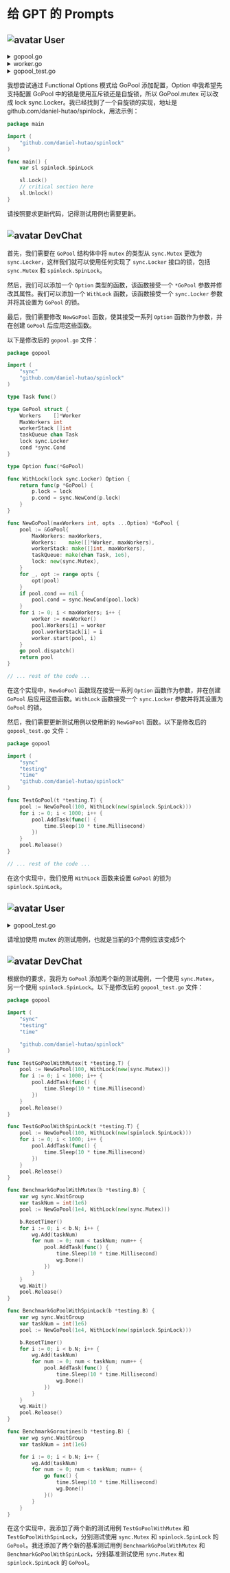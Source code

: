 # 给 GPT 的 Prompts

## ![avatar](../../assets/icons/avatar_user.svg) **User**

<details>
<summary>gopool.go</summary>
package gopool

import (
    "sync"
)

type Task func()

type GoPool struct {
    Workers    []*Worker
    MaxWorkers int
    workerStack []int
    taskQueue chan Task
    mutex sync.Mutex
    cond *sync.Cond
}

func NewGoPool(maxWorkers int) *GoPool {
    pool := &GoPool{
        MaxWorkers: maxWorkers,
        Workers:    make([]*Worker, maxWorkers),
        workerStack: make([]int, maxWorkers),
        taskQueue: make(chan Task, 1e6),
    }
    pool.cond = sync.NewCond(&pool.mutex)
    for i := 0; i < maxWorkers; i++ {
        worker := newWorker()
        pool.Workers[i] = worker
        pool.workerStack[i] = i
        worker.start(pool, i)
    }
    go pool.dispatch()
    return pool
}

func (p *GoPool) AddTask(task Task) {
    p.taskQueue <- task
}

func (p *GoPool) Release() {
    close(p.taskQueue)
    p.cond.L.Lock()
    for len(p.workerStack) != p.MaxWorkers {
        p.cond.Wait()
    }
    p.cond.L.Unlock()
    for _, worker := range p.Workers {
        close(worker.TaskQueue)
    }
    p.Workers = nil
    p.workerStack = nil
}

func (p *GoPool) popWorker() int {
    p.mutex.Lock()
    workerIndex := p.workerStack[len(p.workerStack)-1]
    p.workerStack = p.workerStack[:len(p.workerStack)-1]
    p.mutex.Unlock()
    return workerIndex
}

func (p *GoPool) pushWorker(workerIndex int) {
    p.mutex.Lock()
    p.workerStack = append(p.workerStack, workerIndex)
    p.mutex.Unlock()
    p.cond.Signal()
}

func (p *GoPool) dispatch() {
    for task := range p.taskQueue {
        p.cond.L.Lock()
        for len(p.workerStack) == 0 {
            p.cond.Wait()
        }
        p.cond.L.Unlock()
        workerIndex := p.popWorker()
        p.Workers[workerIndex].TaskQueue <- task
    }
}
</details>

<details>
<summary>worker.go</summary>
package gopool

type Worker struct {
    TaskQueue chan Task
}

func newWorker() *Worker {
    return &Worker{
        TaskQueue: make(chan Task, 1),
    }
}

func (w *Worker) start(pool *GoPool, workerIndex int) {
    go func() {
        for task := range w.TaskQueue {
            if task != nil {
                task()
            }
            pool.pushWorker(workerIndex)
        }
    }()
}
</details>

<details>
<summary>gopool_test.go</summary>
package gopool

import (
	"sync"
	"testing"
	"time"
)

func TestGoPool(t *testing.T) {
	pool := NewGoPool(100)
	for i := 0; i < 1000; i++ {
		pool.AddTask(func() {
			time.Sleep(10 * time.Millisecond)
		})
	}
	pool.Release()
}

func BenchmarkGoPool(b *testing.B) {
	var wg sync.WaitGroup
	var taskNum = int(1e6)
	pool := NewGoPool(1e4)

	b.ResetTimer()
	for i := 0; i < b.N; i++ {
		wg.Add(taskNum)
		for num := 0; num < taskNum; num++ {
			pool.AddTask(func() {
				time.Sleep(10 * time.Millisecond)
				wg.Done()
			})
		}
	}
	wg.Wait()
	// pool.Release()
}

func BenchmarkGoroutines(b *testing.B) {
	var wg sync.WaitGroup
	var taskNum = int(1e6)

	for i := 0; i < b.N; i++ {
		wg.Add(taskNum)
		for num := 0; num < taskNum; num++ {
			go func() {
				time.Sleep(10 * time.Millisecond)
				wg.Done()
			}()
		}
	}
}
</details>

我想尝试通过 Functional Options 模式给 GoPool 添加配置，Option 中我希望先支持配置 GoPool 中的锁是使用互斥锁还是自旋锁，所以 GoPool.mutex 可以改成 lock sync.Locker。我已经找到了一个自旋锁的实现，地址是 github.com/daniel-hutao/spinlock，用法示例：
```go
package main

import (
	"github.com/daniel-hutao/spinlock"
)

func main() {
	var sl spinlock.SpinLock

	sl.Lock()
	// critical section here
	sl.Unlock()
}
```
请按照要求更新代码，记得测试用例也需要更新。

## ![avatar](../../assets/icons/avatar_devchat.svg) **DevChat**

首先，我们需要在 `GoPool` 结构体中将 `mutex` 的类型从 `sync.Mutex` 更改为 `sync.Locker`，这样我们就可以使用任何实现了 `sync.Locker` 接口的锁，包括 `sync.Mutex` 和 `spinlock.SpinLock`。

然后，我们可以添加一个 `Option` 类型的函数，该函数接受一个 `*GoPool` 参数并修改其属性。我们可以添加一个 `WithLock` 函数，该函数接受一个 `sync.Locker` 参数并将其设置为 `GoPool` 的锁。

最后，我们需要修改 `NewGoPool` 函数，使其接受一系列 `Option` 函数作为参数，并在创建 `GoPool` 后应用这些函数。

以下是修改后的 `gopool.go` 文件：

```go
package gopool

import (
    "sync"
    "github.com/daniel-hutao/spinlock"
)

type Task func()

type GoPool struct {
    Workers    []*Worker
    MaxWorkers int
    workerStack []int
    taskQueue chan Task
    lock sync.Locker
    cond *sync.Cond
}

type Option func(*GoPool)

func WithLock(lock sync.Locker) Option {
    return func(p *GoPool) {
        p.lock = lock
        p.cond = sync.NewCond(p.lock)
    }
}

func NewGoPool(maxWorkers int, opts ...Option) *GoPool {
    pool := &GoPool{
        MaxWorkers: maxWorkers,
        Workers:    make([]*Worker, maxWorkers),
        workerStack: make([]int, maxWorkers),
        taskQueue: make(chan Task, 1e6),
        lock: new(sync.Mutex),
    }
    for _, opt := range opts {
        opt(pool)
    }
    if pool.cond == nil {
        pool.cond = sync.NewCond(pool.lock)
    }
    for i := 0; i < maxWorkers; i++ {
        worker := newWorker()
        pool.Workers[i] = worker
        pool.workerStack[i] = i
        worker.start(pool, i)
    }
    go pool.dispatch()
    return pool
}

// ... rest of the code ...
```

在这个实现中，`NewGoPool` 函数现在接受一系列 `Option` 函数作为参数，并在创建 `GoPool` 后应用这些函数。`WithLock` 函数接受一个 `sync.Locker` 参数并将其设置为 `GoPool` 的锁。

然后，我们需要更新测试用例以使用新的 `NewGoPool` 函数。以下是修改后的 `gopool_test.go` 文件：

```go
package gopool

import (
    "sync"
    "testing"
    "time"
    "github.com/daniel-hutao/spinlock"
)

func TestGoPool(t *testing.T) {
    pool := NewGoPool(100, WithLock(new(spinlock.SpinLock)))
    for i := 0; i < 1000; i++ {
        pool.AddTask(func() {
            time.Sleep(10 * time.Millisecond)
        })
    }
    pool.Release()
}

// ... rest of the code ...
```

在这个实现中，我们使用 `WithLock` 函数来设置 `GoPool` 的锁为 `spinlock.SpinLock`。

## ![avatar](../../assets/icons/avatar_user.svg) **User**

<details>
<summary>gopool_test.go</summary>
package gopool

import (
    "sync"
    "testing"
    "time"

    "github.com/daniel-hutao/spinlock"
)

func TestGoPool(t *testing.T) {
    pool := NewGoPool(100, WithLock(new(spinlock.SpinLock)))
    for i := 0; i < 1000; i++ {
        pool.AddTask(func() {
            time.Sleep(10 * time.Millisecond)
        })
    }
    pool.Release()
}

func BenchmarkGoPool(b *testing.B) {
	var wg sync.WaitGroup
	var taskNum = int(1e6)
	pool := NewGoPool(1e4)

	b.ResetTimer()
	for i := 0; i < b.N; i++ {
		wg.Add(taskNum)
		for num := 0; num < taskNum; num++ {
			pool.AddTask(func() {
				time.Sleep(10 * time.Millisecond)
				wg.Done()
			})
		}
	}
	wg.Wait()
	pool.Release()
}

func BenchmarkGoroutines(b *testing.B) {
	var wg sync.WaitGroup
	var taskNum = int(1e6)

	for i := 0; i < b.N; i++ {
		wg.Add(taskNum)
		for num := 0; num < taskNum; num++ {
			go func() {
				time.Sleep(10 * time.Millisecond)
				wg.Done()
			}()
		}
	}
}
</details>

请增加使用 mutex 的测试用例，也就是当前的3个用例应该变成5个

## ![avatar](../../assets/icons/avatar_devchat.svg) **DevChat**

根据你的要求，我将为 `GoPool` 添加两个新的测试用例，一个使用 `sync.Mutex`，另一个使用 `spinlock.SpinLock`。以下是修改后的 `gopool_test.go` 文件：

```go
package gopool

import (
    "sync"
    "testing"
    "time"

    "github.com/daniel-hutao/spinlock"
)

func TestGoPoolWithMutex(t *testing.T) {
    pool := NewGoPool(100, WithLock(new(sync.Mutex)))
    for i := 0; i < 1000; i++ {
        pool.AddTask(func() {
            time.Sleep(10 * time.Millisecond)
        })
    }
    pool.Release()
}

func TestGoPoolWithSpinLock(t *testing.T) {
    pool := NewGoPool(100, WithLock(new(spinlock.SpinLock)))
    for i := 0; i < 1000; i++ {
        pool.AddTask(func() {
            time.Sleep(10 * time.Millisecond)
        })
    }
    pool.Release()
}

func BenchmarkGoPoolWithMutex(b *testing.B) {
    var wg sync.WaitGroup
    var taskNum = int(1e6)
    pool := NewGoPool(1e4, WithLock(new(sync.Mutex)))

    b.ResetTimer()
    for i := 0; i < b.N; i++ {
        wg.Add(taskNum)
        for num := 0; num < taskNum; num++ {
            pool.AddTask(func() {
                time.Sleep(10 * time.Millisecond)
                wg.Done()
            })
        }
    }
    wg.Wait()
    pool.Release()
}

func BenchmarkGoPoolWithSpinLock(b *testing.B) {
    var wg sync.WaitGroup
    var taskNum = int(1e6)
    pool := NewGoPool(1e4, WithLock(new(spinlock.SpinLock)))

    b.ResetTimer()
    for i := 0; i < b.N; i++ {
        wg.Add(taskNum)
        for num := 0; num < taskNum; num++ {
            pool.AddTask(func() {
                time.Sleep(10 * time.Millisecond)
                wg.Done()
            })
        }
    }
    wg.Wait()
    pool.Release()
}

func BenchmarkGoroutines(b *testing.B) {
    var wg sync.WaitGroup
    var taskNum = int(1e6)

    for i := 0; i < b.N; i++ {
        wg.Add(taskNum)
        for num := 0; num < taskNum; num++ {
            go func() {
                time.Sleep(10 * time.Millisecond)
                wg.Done()
            }()
        }
    }
}
```

在这个实现中，我添加了两个新的测试用例 `TestGoPoolWithMutex` 和 `TestGoPoolWithSpinLock`，分别测试使用 `sync.Mutex` 和 `spinlock.SpinLock` 的 `GoPool`。我还添加了两个新的基准测试用例 `BenchmarkGoPoolWithMutex` 和 `BenchmarkGoPoolWithSpinLock`，分别基准测试使用 `sync.Mutex` 和 `spinlock.SpinLock` 的 `GoPool`。
